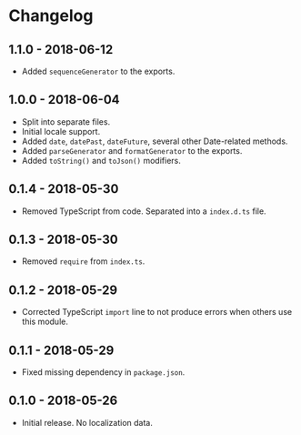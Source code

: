 Changelog
=========

1.1.0 - 2018-06-12
------------------

* Added `sequenceGenerator` to the exports.


1.0.0 - 2018-06-04
------------------

* Split into separate files.
* Initial locale support.
* Added `date`, `datePast`, `dateFuture`, several other Date-related methods.
* Added `parseGenerator` and `formatGenerator` to the exports.
* Added `toString()` and `toJson()` modifiers.

0.1.4 - 2018-05-30
------------------

* Removed TypeScript from code. Separated into a `index.d.ts` file.


0.1.3 - 2018-05-30
------------------

* Removed `require` from `index.ts`.


0.1.2 - 2018-05-29
------------------

* Corrected TypeScript `import` line to not produce errors when others use this module.


0.1.1 - 2018-05-29
------------------

* Fixed missing dependency in `package.json`.


0.1.0 - 2018-05-26
------------------

* Initial release. No localization data.
